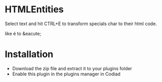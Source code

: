 # HTMLEntities

Select text and hit CTRL+E to transform specials char to their html code.

like é to &amp;eacute;

# Installation

- Download the zip file and extract it to your plugins folder
- Enable this plugin in the plugins manager in Codiad
